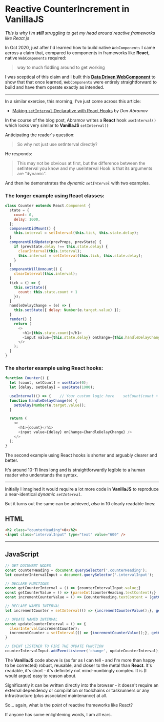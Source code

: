 # Reactive CounterIncrement in VanillaJS
*This is why I'm **still** struggling to get my head around reactive frameworks like React.js*

In Oct 2020, just after I'd learned how to build native `WebComponents` I came across a claim that, compared to components in frameworks like **React**, native `WebComponents` required:

> way to much fiddling around to get working

I was sceptical of this claim and I built this [**Data Driven WebComponent**](https://github.com/RouninMedia/Data-Driven-WebComponent) to show that that once learned, `WebComponents` were entirely straightforward to build and have them operate exactly as intended.

____

In a similar exercise, this morning, I've just come across this article:

 - [Making `setInterval` Declarative with React Hooks](https://overreacted.io/making-setinterval-declarative-with-react-hooks/) by *Dan Abramov*

In the course of the blog post, Abramov writes a **React** hook `useInterval()` which looks very similar to **VanillaJS** `setInterval()`

Anticipating the reader's question:

> So why not just use setInterval directly?

He responds:

> This may not be obvious at first, but the difference between the setInterval you know and my useInterval Hook is that its arguments are “dynamic”.

And then he demonstrates the *dynamic `setInterval`* with two examples.

### The longer example using React classes:

```js
class Counter extends React.Component {
  state = {
    count: 0,
    delay: 1000,
  };
  componentDidMount() {
    this.interval = setInterval(this.tick, this.state.delay);
  }
  componentDidUpdate(prevProps, prevState) {
    if (prevState.delay !== this.state.delay) {
      clearInterval(this.interval);
      this.interval = setInterval(this.tick, this.state.delay);
    }
  }
  componentWillUnmount() {
    clearInterval(this.interval);
  }
  tick = () => {
    this.setState({
      count: this.state.count + 1
    });
  }
  handleDelayChange = (e) => {
    this.setState({ delay: Number(e.target.value) });
  }
  render() {
    return (
      <>
        <h1>{this.state.count}</h1>
        <input value={this.state.delay} onChange={this.handleDelayChange} />
      </>
    );
  }
}
```

### The shorter example using React hooks:

```js
function Counter() {
  let [count, setCount] = useState(0);
  let [delay, setDelay] = useState(1000);

  useInterval(() => {    // Your custom logic here    setCount(count + 1);  }, delay);
  function handleDelayChange(e) {
    setDelay(Number(e.target.value));
  }

  return (
    <>
      <h1>{count}</h1>
      <input value={delay} onChange={handleDelayChange} />
    </>
  );
}
```

The second example using React hooks is shorter and arguably clearer and better.

It's around 10-11 lines long and is straightforwardly legible to a human reader who understands the syntax.

______

Initially I imagined it would require a lot more code in **VanillaJS** to reproduce a near-identical *dynamic `setInterval`*.

But it turns out the same can be achieved, *also* in 10 clearly readable lines:

## HTML

```html
<h2 class="counterHeading">0</h2>
<input class="intervalInput" type="text" value="600" />
```

______

## JavaScript

```js
// GET DOCUMENT NODES
const counterHeading = document.querySelector('.counterHeading');
let counterIntervalInput = document.querySelector('.intervalInput');

// DECLARE FUNCTIONS
const getCounterInterval = () => {counterIntervalInput.value;}
const getCounterValue = () => {parseInt(counterHeading.textContent);}
const incrementCounterValue = () => {counterHeading.textContent = (getCounterValue() + 1);}

// DECLARE NAMED INTERVAL
let incrementCounter = setInterval(() => {incrementCounterValue();}, getCounterInterval());

// UPDATE NAMED INTERVAL
const updateCounterInterval = () => {
  clearInterval(incrementCounter);
  incrementCounter = setInterval(() => {incrementCounterValue();}, getCounterInterval());
}

// EVENT LISTENER TO FIRE THE UPDATE FUNCTION
counterIntervalInput.addEventListener('change', updateCounterInterval);
```

The **VanillaJS** code above is (as far as I can tell - and I'm more than happy to be corrected) robust, reusable, and closer to the metal than **React**. It's readable, it's short - it's definitely not mind-numbingly complex. It is (I would argue) easy to reason about.

Significantly it can be written directly into the browser - it doesn't require an external dependency or compilation or toolchains or taskrunners or any infrastructure (plus associated maintenance) at all.

So... again, what is the *point* of reactive frameworks like React?

If anyone has some enlightening words, I am all ears.

